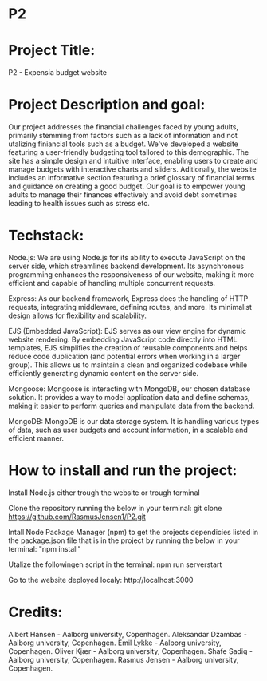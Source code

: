 # P2

# Project Title:

P2 - Expensia budget website

# Project Description and goal:

Our project addresses the financial challenges faced by young adults, primarily stemming from factors such as a lack of information and not utalizing finiancial tools such as a budget. We've developed a website featuring a user-friendly budgeting tool tailored to this demographic. The site has a simple design and intuitive interface, enabling users to create and manage budgets with interactive charts and sliders. Aditionally, the website includes an informative section featuring a brief glossary of financial terms and guidance on creating a good budget. Our goal is to empower young adults to manage their finances effectively and avoid debt sometimes leading to health issues such as stress etc.

# Techstack:

Node.js: We are using Node.js for its ability to execute JavaScript on the server side, which streamlines backend development. Its asynchronous programming enhances the responsiveness of our website, making it more efficient and capable of handling multiple concurrent requests.

Express: As our backend framework, Express does the handling of HTTP requests, integrating middleware, defining routes, and more. Its minimalist design allows for flexibility and scalability.

EJS (Embedded JavaScript): EJS serves as our view engine for dynamic website rendering. By embedding JavaScript code directly into HTML templates, EJS simplifies the creation of reusable components and helps reduce code duplication (and potential errors when working in a larger group). This allows us to maintain a clean and organized codebase while efficiently generating dynamic content on the server side.

Mongoose: Mongoose is interacting with MongoDB, our chosen database solution. It provides a way to model application data and define schemas, making it easier to perform queries and manipulate data from the backend.

MongoDB: MongoDB is our data storage system. It is handling various types of data, such as user budgets and account information, in a scalable and efficient manner.

# How to install and run the project:

Install Node.js either trough the website or trough terminal

Clone the repository running the below in your terminal:
git clone https://github.com/RasmusJensen1/P2.git

Intall Node Package Manager (npm) to get the projects dependicies listed in the package.json file that is in the project by running the below in your terminal:
"npm install"

Utalize the followingen script in the terminal:
npm run serverstart

Go to the website deployed localy:
http://localhost:3000

# Credits:

Albert Hansen - Aalborg university, Copenhagen.
Aleksandar Dzambas - Aalborg university, Copenhagen.
Emil Lykke - Aalborg university, Copenhagen.
Oliver Kjær - Aalborg university, Copenhagen.
Shafe Sadiq - Aalborg university, Copenhagen.
Rasmus Jensen - Aalborg university, Copenhagen.
